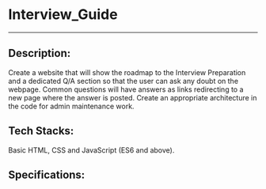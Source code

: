 # Interview_Guide
---
## Description:

Create a website that will show the roadmap to the Interview Preparation and a dedicated Q/A section so that the user can ask any doubt on the webpage. Common questions will have answers as links redirecting to a new page where the answer is posted. Create an appropriate architecture in the code for admin maintenance work.

## Tech Stacks:

Basic HTML, CSS and JavaScript (ES6 and above).

## Specifications:

